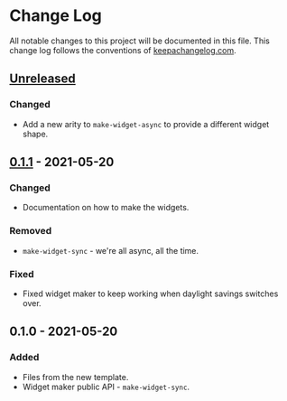 # Change Log
All notable changes to this project will be documented in this file. This change log follows the conventions of [keepachangelog.com](http://keepachangelog.com/).

## [Unreleased]
### Changed
- Add a new arity to `make-widget-async` to provide a different widget shape.

## [0.1.1] - 2021-05-20
### Changed
- Documentation on how to make the widgets.

### Removed
- `make-widget-sync` - we're all async, all the time.

### Fixed
- Fixed widget maker to keep working when daylight savings switches over.

## 0.1.0 - 2021-05-20
### Added
- Files from the new template.
- Widget maker public API - `make-widget-sync`.

[Unreleased]: https://sourcehost.site/your-name/playground2/compare/0.1.1...HEAD
[0.1.1]: https://sourcehost.site/your-name/playground2/compare/0.1.0...0.1.1
